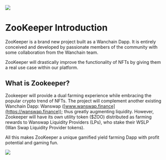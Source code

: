 
![](/header_introduction.png)

# ZooKeeper Introduction

ZooKeeper is a brand new project built as a Wanchain Dapp. It is entirely conceived and developed by passionate members of the community with some collaboration from the Wanchain team.

ZooKeeper will drastically improve the functionality of NFTs by giving them a real use case within our platform.


## What is Zookeeper?

Zookeeper will provide a dual farming experience while embracing the popular crypto trend of NFTs. The project will complement another existing Wanchain Dapp: Wanswap ([www.wanswap.finance](https://wanswap.finance)); thus greatly augmenting liquidity. However, Zookeeper will have its own utility token ($ZOO) distributed as farming rewards to Wanswap Liquidity Providers (LPs), who stake their WSLP (Wan Swap Liquidity Provider tokens). 

All this makes ZooKeeper a unique gamified yield farming Dapp with profit potential and gaming fun.

![](/footer_introduction.png)
